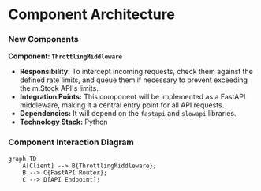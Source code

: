 # Component Architecture

### New Components

**Component: `ThrottlingMiddleware`**

*   **Responsibility:** To intercept incoming requests, check them against the defined rate limits, and queue them if necessary to prevent exceeding the m.Stock API's limits.
*   **Integration Points:** This component will be implemented as a FastAPI middleware, making it a central entry point for all API requests.
*   **Dependencies:** It will depend on the `fastapi` and `slowapi` libraries.
*   **Technology Stack:** Python

### Component Interaction Diagram

```mermaid
graph TD
    A[Client] --> B{ThrottlingMiddleware};
    B --> C{FastAPI Router};
    C --> D[API Endpoint];
```
